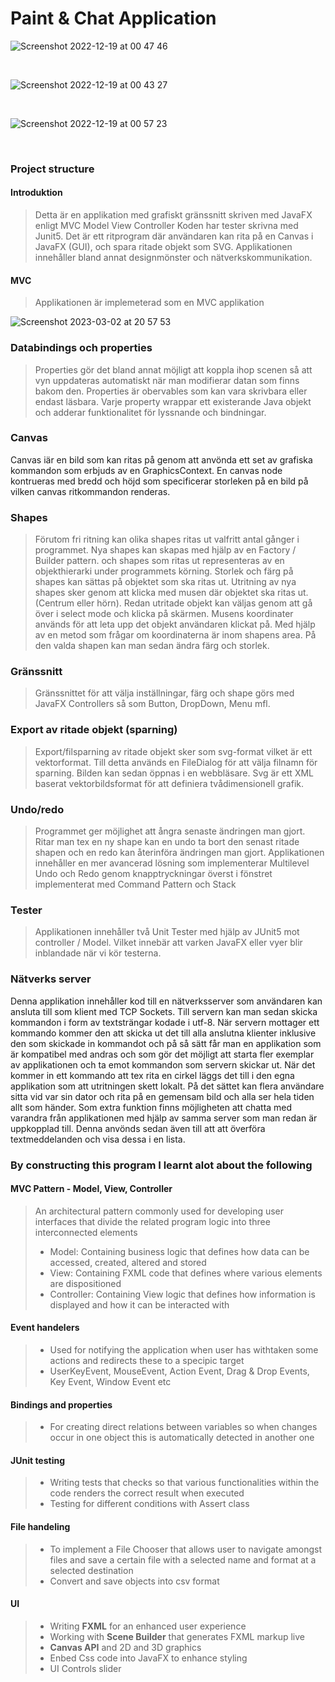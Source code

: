 # Paint & Chat Application
 
<!--
![Screenshot 2022-12-19 at 01 04 09](https://user-images.githubusercontent.com/103879144/208326576-51222721-80ad-47b7-8fc4-65950c7ff0c0.png)

</br>-->

![Screenshot 2022-12-19 at 00 47 46](https://user-images.githubusercontent.com/103879144/208325928-97f88ad4-1d05-4a67-80f3-6b1469656726.png)

</br>

![Screenshot 2022-12-19 at 00 43 27](https://user-images.githubusercontent.com/103879144/208325979-44b7fb36-ee0f-4837-b8b2-5ba4317e1d7d.png)

</br>

![Screenshot 2022-12-19 at 00 57 23](https://user-images.githubusercontent.com/103879144/208326313-cf5a0b02-894e-44e5-b286-307e418b946c.png)

</br> 

### Project structure

#### Introduktion

> Detta är en applikation med grafiskt gränssnitt skriven med JavaFX enligt MVC Model View Controller Koden har tester skrivna med Junit5. Det är ett ritprogram där användaren kan rita på en Canvas i JavaFX (GUI), och spara ritade objekt som SVG. Applikationen innehåller bland annat designmönster och nätverkskommunikation.

#### MVC

> Applikationen är implemeterad som en MVC applikation

![Screenshot 2023-03-02 at 20 57 53](https://user-images.githubusercontent.com/103879144/222538677-38c1cd5b-f2fd-4951-b98b-9f1b6dd1d145.png)

### Databindings och properties 

> Properties gör det bland annat möjligt att koppla ihop scenen så att vyn uppdateras automatiskt när man modifierar datan som finns bakom den. Properties är obervables som kan vara skrivbara eller endast läsbara. Varje property wrappar ett existerande Java objekt och adderar funktionalitet för lyssnande och bindningar.

### Canvas

Canvas iär en bild som kan ritas på genom att anvönda ett set av grafiska kommandon som erbjuds av en GraphicsContext. En canvas node kontrueras med bredd och höjd som specificerar storleken på en bild på vilken canvas ritkommandon renderas.

### Shapes

> Förutom fri ritning kan olika shapes ritas ut valfritt antal gånger i programmet. Nya shapes kan skapas med hjälp av en Factory / Builder pattern. och shapes som ritas ut representeras av en objekthierarki under programmets körning. Storlek och färg på shapes kan sättas på objektet som ska ritas ut. Utritning av nya shapes sker genom att klicka med musen där objektet ska ritas ut. (Centrum eller hörn). Redan utritade objekt kan väljas genom att gå över i select mode och klicka på skärmen. Musens koordinater används för att leta upp det objekt användaren klickat på. Med hjälp av en metod som frågar om koordinaterna är inom shapens area.
På den valda shapen kan man sedan ändra färg och storlek.

### Gränssnitt

> Gränssnittet för att välja inställningar, färg och shape görs med JavaFX Controllers så som Button, DropDown, Menu mfl.

### Export av ritade objekt (sparning)

> Export/filsparning av ritade objekt sker som svg-format vilket är ett vektorformat. Till detta används en FileDialog för att välja filnamn för sparning. Bilden kan sedan öppnas i en webbläsare. Svg är ett XML baserat vektorbildsformat för att definiera tvådimensionell grafik.

### Undo/redo

>Programmet ger möjlighet att ångra senaste ändringen man gjort. Ritar man tex en ny shape kan en
undo ta bort den senast ritade shapen och en redo kan återinföra ändringen man gjort. Applikationen innehåller en mer avancerad
lösning som implementerar Multilevel Undo och Redo genom knapptryckningar överst i fönstret implementerat med Command Pattern och Stack

### Tester

> Applikationen innehåller två Unit Tester med hjälp av JUnit5 mot controller / Model. Vilket innebär att varken JavaFX eller vyer blir inblandade när vi kör testerna.

### Nätverks server

Denna applikation innehåller kod till en nätverksserver som användaren kan ansluta till som klient med TCP
Sockets. Till servern kan man sedan skicka kommandon i form av textsträngar kodade i utf-8. 
När servern mottager ett kommando kommer den att skicka ut det till alla anslutna klienter inklusive
den som skickade in kommandot och på så sätt får man en applikation som är kompatibel
med andras och som gör det möjligt att starta fler exemplar av applikationen och ta emot kommandon som servern skickar ut. När det
kommer in ett kommando att tex rita en cirkel läggs det till i den egna applikation som att utritningen
skett lokalt. På det sättet kan flera användare sitta vid var sin dator
och rita på en gemensam bild och alla ser hela tiden allt som händer. Som extra funktion finns möjligheten att chatta med varandra från applikationen med hjälp av samma server som man redan är uppkopplad till. Denna anvönds sedan även till att att överföra textmeddelanden och visa
dessa i en lista.

### By constructing this program I learnt alot about the following

#### MVC Pattern - Model, View, Controller
> An architectural pattern commonly used for developing user interfaces that divide the related program logic into three interconnected elements
> - Model: Containing business logic that defines how data can be accessed, created, altered and stored
> - View: Containing FXML code that defines where various elements are dispositioned
> - Controller: Containing View logic that defines how information is displayed and how it can be interacted with 
#### Event handelers
> - Used for notifying the application when user has withtaken some actions and redirects these to a specipic target
> - UserKeyEvent, MouseEvent, Action Event, Drag & Drop Events, Key Event, Window Event etc
#### Bindings and properties
> - For creating direct relations between variables so when changes occur in one object this is automatically detected in another one 
#### JUnit testing
> - Writing tests that checks so that various functionalities within the code renders the correct result when executed 
> - Testing for different conditions with Assert class 
#### File handeling
> - To implement a File Chooser that allows user to navigate amongst files and save a certain file with a selected name and format at a selected destination 
> - Convert and save objects into csv format 
#### UI
> - Writing **FXML** for an enhanced user experience
> - Working with **Scene Builder** that generates FXML markup live
> - **Canvas API** and 2D and 3D graphics
> - Enbed Css code into JavaFX to enhance styling
> - UI Controls slider
